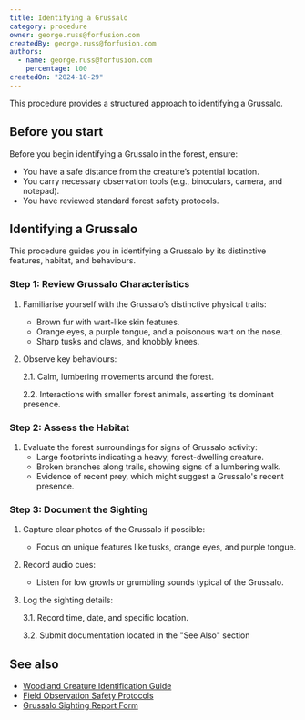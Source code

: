 ```yaml
---
title: Identifying a Grussalo
category: procedure
owner: george.russ@forfusion.com
createdBy: george.russ@forfusion.com
authors:
  - name: george.russ@forfusion.com
    percentage: 100
createdOn: "2024-10-29"
---
```


This procedure provides a structured approach to identifying a Grussalo.

## Before you start

Before you begin identifying a Grussalo in the forest, ensure:

- You have a safe distance from the creature’s potential location.
- You carry necessary observation tools (e.g., binoculars, camera, and notepad).
- You have reviewed standard forest safety protocols.

## Identifying a Grussalo

This procedure guides you in identifying a Grussalo by its distinctive features, habitat, and behaviours.

### Step 1: Review Grussalo Characteristics

1. Familiarise yourself with the Grussalo’s distinctive physical traits:

   - Brown fur with wart-like skin features.
   - Orange eyes, a purple tongue, and a poisonous wart on the nose.
   - Sharp tusks and claws, and knobbly knees.

2. Observe key behaviours:

   2.1. Calm, lumbering movements around the forest.

   2.2. Interactions with smaller forest animals, asserting its dominant presence.

### Step 2: Assess the Habitat

1. Evaluate the forest surroundings for signs of Grussalo activity:
   - Large footprints indicating a heavy, forest-dwelling creature.
   - Broken branches along trails, showing signs of a lumbering walk.
   - Evidence of recent prey, which might suggest a Grussalo's recent presence.

### Step 3: Document the Sighting

1. Capture clear photos of the Grussalo if possible:

   - Focus on unique features like tusks, orange eyes, and purple tongue.

2. Record audio cues:

   - Listen for low growls or grumbling sounds typical of the Grussalo.

3. Log the sighting details:

   3.1. Record time, date, and specific location.

   3.2. Submit documentation located in the "See Also" section

## See also

- [Woodland Creature Identification Guide](https://111.nhs.uk/guided-entry/mental-health-help)
- [Field Observation Safety Protocols](https://111.nhs.uk/guided-entry/mental-health-help)
- [Grussalo Sighting Report Form](https://111.nhs.uk/guided-entry/mental-health-help)
